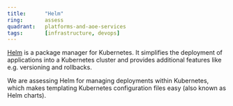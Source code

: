 ```yaml
---
title:      "Helm"
ring:       assess
quadrant:   platforms-and-aoe-services
tags:       [infrastructure, devops]
---
```


[Helm](https://helm.sh/) is a package manager for Kubernetes. It simplifies the deployment of applications into a Kubernetes cluster and provides additional features like e.g. versioning and rollbacks.

We are assessing Helm for managing deployments within Kubernetes, which makes templating Kubernetes configuration files easy (also known as Helm charts).